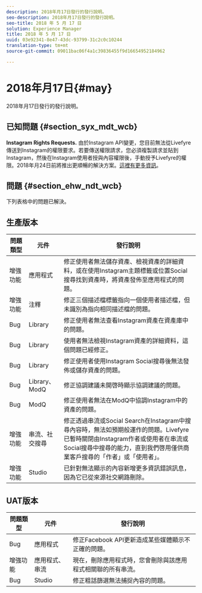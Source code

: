 ```yaml
---
description: 2018年月17日發行的發行說明。
seo-description: 2018年月17日發行的發行說明。
seo-title: 2018 年 5 月 17 日
solution: Experience Manager
title: 2018 年 5 月 17 日
uuid: 03e92341-8e47-43dc-93799-31c2c0c10244
translation-type: tm+mt
source-git-commit: 09011bac06f4a1c39836455f9d16654952184962

---
```



# 2018年月17日{#may}

2018年月17日發行的發行說明。

## 已知問題 {#section_syx_mdt_wcb}

**Instagram Rights Requests.** 由於Instagram API變更，您目前無法從Livefyre傳送到Instagram的權限要求。若要傳送權限請求，您必須複製請求並貼到Instagram，然後在Instagram使用者授與內容權限後，手動授予Livefyre的權限。2018年月24日前將推出更順暢的解決方案。[這裡有更多資訊](/help/using/c-anouncements.md#c_anouncements)。

## 問題 {#section_ehw_ndt_wcb}

下列表格中的問題已解決。

## 生產版本

| **問題類型** | **元件** | **發行說明** |
|---|---|---|
| 增強功能 | 應用程式 | 修正使用者無法儲存資產、檢視資產的詳細資料，或在使用Instagram主題標籤或位置Social搜尋找到資產時，將資產發佈至應用程式的問題。 |
| 增強功能 | 注釋 | 修正三個描述檔標籤指向一個使用者描述檔，但未識別為指向相同描述檔的問題。 |
| Bug | Library | 修正使用者無法查看Instagram資產在資產庫中的問題。 |
| Bug | Library | 使用者無法檢視Instagram資產的詳細資料，這個問題已經修正。 |
| Bug | Library | 修正使用者使用Instagram Social搜尋後無法發佈或儲存資產的問題。 |
| Bug | Library、ModQ | 修正協調建議未開啓時顯示協調建議的問題。 |
| Bug | ModQ | 修正使用者無法在ModQ中協調Instagram中的資產的問題。 |
| 增強功能 | 串流、社交搜尋 | 修正透過串流或Social Search在Instagram中搜尋內容時，無法如預期般運作的問題。Livefyre已暫時關閉由Instagram作者或使用者在串流或Social搜尋中搜尋的能力，直到我們啓用僅供商業客戶搜尋的「作者」或「使用者」。 |
| 增強功能 | Studio | 已針對無法顯示的內容新增更多資訊錯誤訊息，因為它已從來源社交網路刪除。 |

## UAT版本

| **問題類型** | **元件** | **發行說明** |
|---|---|---|
| Bug | 應用程式 | 修正Facebook API更新造成某些媒體顯示不正確的問題。 |
| 增強功能 | 應用程式、串流 | 現在，刪除應用程式時，您會刪除與該應用程式相關聯的所有串流。 |
| Bug | Studio | 修正粗話篩選無法捕捉內容的問題。 |

